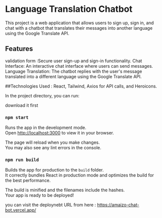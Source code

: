 # Language Translation Chatbot

This project is a web application that allows users to sign up, sign in, and chat with a chatbot
that translates their messages into another language using the Google Translate API.

## Features 
validation form :Secure user sign-up and sign-in functionality.
Chat Interface: An interactive chat interface where users can send messages.
Language Translation: The chatbot replies with the user's message translated into a different language using the Google Translate API.


##Technologies Used :
React, Tailwind, Axios for API calls, and Heroicons.

In the project directory, you can run:

download it first 
### `npm start`

Runs the app in the development mode.\
Open [http://localhost:3000](http://localhost:3000) to view it in your browser.

The page will reload when you make changes.\
You may also see any lint errors in the console.

### `npm run build`

Builds the app for production to the `build` folder.\
It correctly bundles React in production mode and optimizes the build for the best performance.

The build is minified and the filenames include the hashes.\
Your app is ready to be deployed!

you can visit the deploynebt URL from here : https://amaizo-chat-bot.vercel.app/


